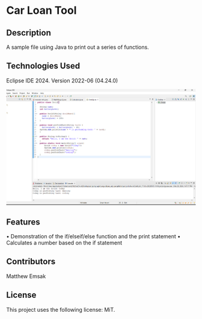 # <strong> Car Loan Tool </strong> #

## <strong> Description </strong> ##
A sample file using Java to print out a series of functions.

## <strong> Technologies Used </strong> ##
Eclipse IDE 2024. Version 2022-06 (04.24.0)

![]()<img width="723" alt="image" src="https://github.com/matthew813709/Gitimages/blob/db26e9532c099a11844db55b8ff732057a49b888/Screenshot%202024-02-20%20134733.png">

## <strong> Features </strong> ##
• Demonstration of the if/elseif/else function and the print statement
• Calculates a number based on the if statement



## <strong> Contributors </strong> ##
Matthew Emsak

## <strong> License </strong> ##
This project uses the following license: MiT.
